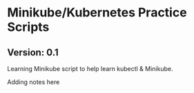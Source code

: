 # Minikube/Kubernetes Practice Scripts
<h2>Version: 0.1</h2>
<p>Learning Minikube script to help learn kubectl &amp; Minikube.</p>
<p>Adding notes here</p>
